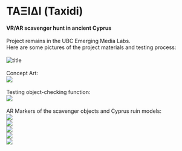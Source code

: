# ΤΑΞΙΔΙ (Taxidi)
**VR/AR scavenger hunt in ancient Cyprus** <br/>
<br/>
Project remains in the UBC Emerging Media Labs.<br/>
Here are some pictures of the project materials and testing process:<br/>
<br/>
![title](https://github.com/avacio/Taxidi/blob/master/splash-screen.png)
<br/><br/>
Concept Art:<br/>
![](https://github.com/avacio/Taxidi/blob/master/vr_concept.jpg)</br>
<br/>
Testing object-checking function:<br/>
![](https://github.com/avacio/Taxidi/blob/master/kad%20doc.gif)
<br/>
<br/>
AR Markers of the scavenger objects and Cyprus ruin models:<br/>
![](https://github.com/avacio/Taxidi/blob/master/AR%20markers/sword.jpg) <br/>
![](https://github.com/avacio/Taxidi/blob/master/AR%20markers/pot.jpg) <br/>
![](https://github.com/avacio/Taxidi/blob/master/AR%20markers/new-column.jpg) <br/>
![](https://github.com/avacio/Taxidi/blob/master/AR%20markers/customhiroar.png) <br/>
![](https://github.com/avacio/Taxidi/blob/master/AR%20markers/map.jpg) <br/>


